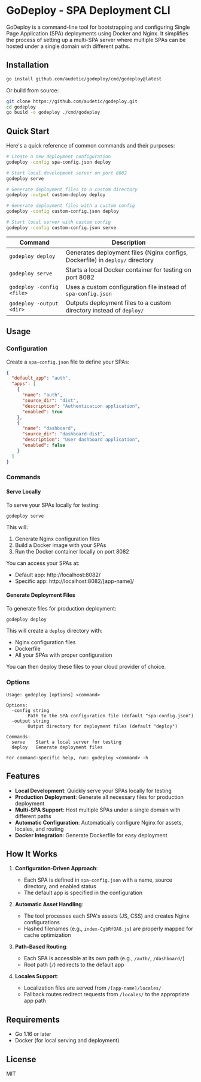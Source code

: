 # GoDeploy - SPA Deployment CLI

GoDeploy is a command-line tool for bootstrapping and configuring Single Page Application (SPA) deployments using Docker and Nginx. It simplifies the process of setting up a multi-SPA server where multiple SPAs can be hosted under a single domain with different paths.

## Installation

```bash
go install github.com/audetic/godeploy/cmd/godeploy@latest
```

Or build from source:

```bash
git clone https://github.com/audetic/godeploy.git
cd godeploy
go build -o godeploy ./cmd/godeploy
```

## Quick Start

Here's a quick reference of common commands and their purposes:

```bash
# Create a new deployment configuration
godeploy -config spa-config.json deploy

# Start local development server on port 8082
godeploy serve

# Generate deployment files to a custom directory
godeploy -output custom-deploy deploy

# Generate deployment files with a custom config
godeploy -config custom-config.json deploy

# Start local server with custom config
godeploy -config custom-config.json serve
```

| Command                   | Description                                                                   |
| ------------------------- | ----------------------------------------------------------------------------- |
| `godeploy deploy`         | Generates deployment files (Nginx configs, Dockerfile) in `deploy/` directory |
| `godeploy serve`          | Starts a local Docker container for testing on port 8082                      |
| `godeploy -config <file>` | Uses a custom configuration file instead of `spa-config.json`                 |
| `godeploy -output <dir>`  | Outputs deployment files to a custom directory instead of `deploy/`           |

## Usage

### Configuration

Create a `spa-config.json` file to define your SPAs:

```json
{
  "default_app": "auth",
  "apps": [
    {
      "name": "auth",
      "source_dir": "dist",
      "description": "Authentication application",
      "enabled": true
    },
    {
      "name": "dashboard",
      "source_dir": "dashboard-dist",
      "description": "User dashboard application",
      "enabled": false
    }
  ]
}
```

### Commands

#### Serve Locally

To serve your SPAs locally for testing:

```bash
godeploy serve
```

This will:

1. Generate Nginx configuration files
2. Build a Docker image with your SPAs
3. Run the Docker container locally on port 8082

You can access your SPAs at:

- Default app: http://localhost:8082/
- Specific app: http://localhost:8082/[app-name]/

#### Generate Deployment Files

To generate files for production deployment:

```bash
godeploy deploy
```

This will create a `deploy` directory with:

- Nginx configuration files
- Dockerfile
- All your SPAs with proper configuration

You can then deploy these files to your cloud provider of choice.

### Options

```
Usage: godeploy [options] <command>

Options:
  -config string
        Path to the SPA configuration file (default "spa-config.json")
  -output string
        Output directory for deployment files (default "deploy")

Commands:
  serve    Start a local server for testing
  deploy   Generate deployment files

For command-specific help, run: godeploy <command> -h
```

## Features

- **Local Development**: Quickly serve your SPAs locally for testing
- **Production Deployment**: Generate all necessary files for production deployment
- **Multi-SPA Support**: Host multiple SPAs under a single domain with different paths
- **Automatic Configuration**: Automatically configure Nginx for assets, locales, and routing
- **Docker Integration**: Generate Dockerfile for easy deployment

## How It Works

1. **Configuration-Driven Approach**:

   - Each SPA is defined in `spa-config.json` with a name, source directory, and enabled status
   - The default app is specified in the configuration

2. **Automatic Asset Handling**:

   - The tool processes each SPA's assets (JS, CSS) and creates Nginx configurations
   - Hashed filenames (e.g., `index-CgbRfOA8.js`) are properly mapped for cache optimization

3. **Path-Based Routing**:

   - Each SPA is accessible at its own path (e.g., `/auth/`, `/dashboard/`)
   - Root path (`/`) redirects to the default app

4. **Locales Support**:
   - Localization files are served from `/[app-name]/locales/`
   - Fallback routes redirect requests from `/locales/` to the appropriate app path

## Requirements

- Go 1.16 or later
- Docker (for local serving and deployment)

## License

MIT
